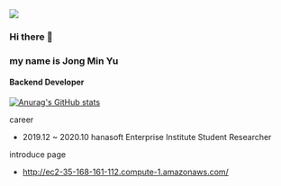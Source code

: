 <img src="https://capsule-render.vercel.app/api?type=wave&color=auto&height=300&section=header&text=WellBell&fontSize=90" />


### Hi there 👋
### my name is Jong Min Yu
#### Backend Developer

[![Anurag's GitHub stats](https://github-readme-stats.vercel.app/api?username=whdals7337)](https://github.com/anuraghazra/github-readme-stats)

career
  - 2019.12 ~ 2020.10 hanasoft Enterprise Institute Student Researcher

introduce page
  - http://ec2-35-168-161-112.compute-1.amazonaws.com/

